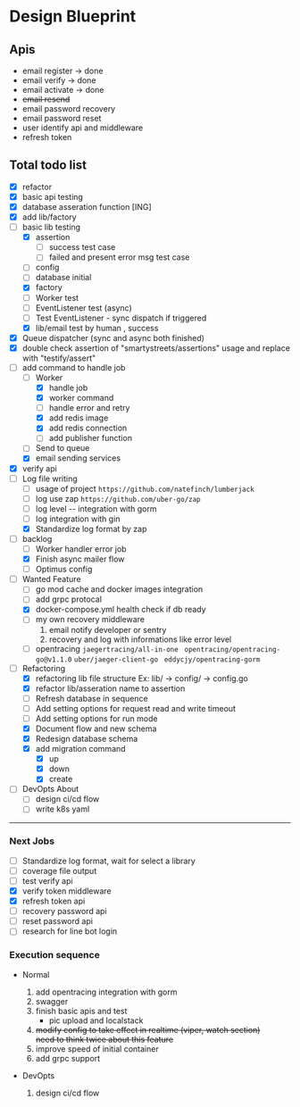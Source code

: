 # Design Blueprint

## Apis

* email register -> done
* email verify -> done
* email activate -> done
* ~~email resend~~
* email password recovery
* email password reset
* user identify api and middleware
* refresh token

## Total todo list
* [x] refactor
* [x] basic api testing
* [x] database asseration function [ING]
* [x] add lib/factory
* [ ] basic lib testing
    * [x] assertion
        * [ ] success test case
        * [ ] failed and present error msg test case
    * [ ] config
    * [ ] database initial
    * [x] factory
    * [ ] Worker test
    * [ ] EventListener test (async)
    * [ ] Test EventListener - sync dispatch if triggered
    * [x] lib/email test by human , success
* [x] Queue dispatcher (sync and async both finished)
* [x] double check assertion of "smartystreets/assertions" usage
    and replace with "testify/assert"
* [ ] add command to handle job
  - [ ] Worker
    - [x] handle job
    - [x] worker command
    - [ ] handle error and retry
    - [x] add redis image
    - [x] add redis connection
    - [ ] add publisher function
  - [ ] Send to queue
  - [x] email sending services
* [x] verify api
* [ ] Log file writing
  - [ ] usage of project `https://github.com/natefinch/lumberjack`
  - [ ] log use zap `https://github.com/uber-go/zap`
  - [ ] log level -- integration with gorm
  - [ ] log integration with gin
  - [x] Standardize log format by zap
* [ ] backlog
    - [ ] Worker handler error job
    - [x] Finish async mailer flow
    - [ ] Optimus config
* [ ] Wanted Feature
    - [ ] go mod cache and docker images integration
    - [ ] add grpc protocal
    - [x] docker-compose.yml health check if db ready
    - [ ] my own recovery middleware
        1. email notify developer or sentry
        2. recovery and log with informations like error level
    - [ ] opentracing
        ```jaegertracing/all-in-one ```
        ```opentracing/opentracing-go@v1.1.0```
        ```uber/jaeger-client-go ```
        ```eddycjy/opentracing-gorm```
* [ ] Refactoring
    * [x] refactoring lib file structure
        Ex: lib/ -> config/ -> config.go
    * [x] refactor lib/asseration name to assertion
    * [ ] Refresh database in sequence
    * [ ] Add setting options for request read and write timeout
    * [ ] Add setting options for run mode
    * [x] Document flow and new schema
    * [x] Redesign database schema
    * [x] add migration command
        - [x] up
        - [x] down
        - [x] create
* [ ] DevOpts About
    - [ ] design ci/cd flow
    - [ ] write k8s yaml

---
### Next Jobs
* [ ] Standardize log format, wait for select a library
* [ ] coverage file output
* [ ] test verify api
* [x] verify token middleware
* [x] refresh token api
* [ ] recovery password api
* [ ] reset password api
* [ ] research for line bot login

### Execution sequence
* Normal
    1. add opentracing integration with gorm
    2. swagger
    3. finish basic apis and test
       * pic upload and localstack
    4. ~~modify config to take effect in realtime (viper, watch section)  
        need to think twice about this feature~~
    5. improve speed of initial container
    6. add grpc support

* DevOpts
    1. design ci/cd flow
